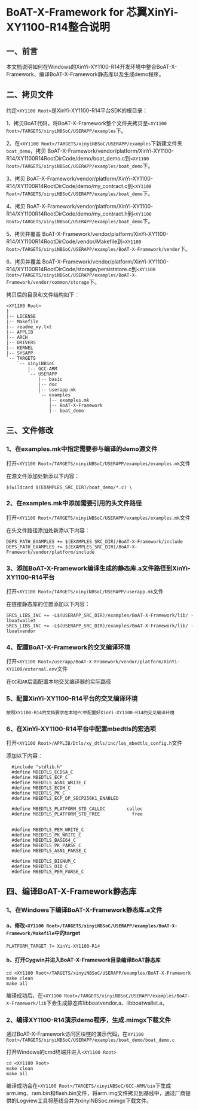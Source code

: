 # BoAT-X-Framework for 芯翼XinYi-XY1100-R14整合说明


## 一、前言

本文档说明如何在Windows的XinYi-XY1100-R14开发环境中整合BoAT-X-Framework、编译BoAT-X-Framework静态库以及生成demo程序。


## 二、拷贝文件

约定`<XY1100 Root>`是XinYi-XY1100-R14平台SDK的根目录：

1、拷贝BoAT代码，将BoAT-X-Framework整个文件夹拷贝至`<XY1100 Root>/TARGETS/xinyiNBSoC/USERAPP/examples`下。

2、在`<XY1100 Root>/TARGETS/xinyiNBSoC/USERAPP/examples`下新建文件夹`boat_demo`，拷贝 BoAT-X-Framework/vendor/platform/XinYi-XY1100-R14/XY1100R14RootDirCode/demo/boat_demo.c到`<XY1100 Root>/TARGETS/xinyiNBSoC/USERAPP/examples/boat_demo`下。

3、拷贝 BoAT-X-Framework/vendor/platform/XinYi-XY1100-R14/XY1100R14RootDirCode/demo/my_contract.c到`<XY1100 Root>/TARGETS/xinyiNBSoC/USERAPP/examples/boat_demo`下。

4、拷贝 BoAT-X-Framework/vendor/platform/XinYi-XY1100-R14/XY1100R14RootDirCode/demo/my_contract.h到`<XY1100 Root>/TARGETS/xinyiNBSoC/USERAPP/examples/boat_demo`下。

5、拷贝并覆盖 BoAT-X-Framework/vendor/platform/XinYi-XY1100-R14/XY1100R14RootDirCode/vendor/Makefile到`<XY1100 Root>/TARGETS/xinyiNBSoC/USERAPP/examples/BoAT-X-Framework/vendor`下。

6、拷贝并覆盖 BoAT-X-Framework/vendor/platform/XinYi-XY1100-R14/XY1100R14RootDirCode/storage/persiststore.c到`<XY1100 Root>/TARGETS/xinyiNBSoC/USERAPP/examples/BoAT-X-Framework/vendor/common/storage`下。


拷贝后的目录和文件结构如下：
```
<XY1100 Root>
|
|-- LICENSE
|-- Makefile
|-- readme_xy.txt
|-- APPLIB
|-- ARCH
|-- DRIVERS
|-- KERNEL
|-- SYSAPP
`-- TARGETS 
    `-- xinyiNBSoC
        |-- GCC-ARM    
        `-- USERAPP
            |-- basic
            |-- doc
            |-- userapp.mk
            `-- examples
                |-- examples.mk
                |-- BoAT-X-Framework
                |-- boat_demo   
```


## 三、文件修改

### 1、在examples.mk中指定需要参与编译的demo源文件

  打开`<XY1100 Root>/TARGETS/xinyiNBSoC/USERAPP/examples/examples.mk`文件
  
  在源文件添加处新添以下内容：
  ```
  $(wildcard $(EXAMPLES_SRC_DIR)/boat_demo/*.c) \
  ```

### 2、在examples.mk中添加需要引用的头文件路径

打开`<XY1100 Root>/TARGETS/xinyiNBSoC/USERAPP/examples/examples.mk`文件

在头文件路径添加处新添以下内容：
```
DEPS_PATH_EXAMPLES += $(EXAMPLES_SRC_DIR)/BoAT-X-Framework/include
DEPS_PATH_EXAMPLES += $(EXAMPLES_SRC_DIR)/BoAT-X-Framework/vendor/platform/include
```

### 3、添加BoAT-X-Framework编译生成的静态库.a文件路径到XinYi-XY1100-R14平台

打开`<XY1100 Root>/TARGETS/xinyiNBSoC/USERAPP/userapp.mk`文件
  
  在链接静态库的位置添加以下内容：
  ```
  SRCS_LIBS_INC += -L$(USERAPP_SRC_DIR)/examples/BoAT-X-Framework/lib/ -lboatwallet
  SRCS_LIBS_INC += -L$(USERAPP_SRC_DIR)/examples/BoAT-X-Framework/lib/ -lboatvendor
  ```

### 4、配置BoAT-X-Framework的交叉编译环境

  打开`<XY1100 Root>/userapp/BoAT-X-Framework/vendor/platform/XinYi-XY1100/external.env`文件
  
  在`CC`和`AR`后面配置本地交叉编译器的实际路径
  
### 5、配置XinYi-XY1100-R14平台的交叉编译环境
  
    按照XY1100-R14的文档要求在本地PC中配置好XinYi-XY1100-R14的交叉编译环境

### 6、在XinYi-XY1100-R14平台中配置mbedtls的宏选项

打开`<XY1100 Root>/APPLIB/Dtls/xy_dtls/inc/los_mbedtls_config.h`文件

添加以下内容：
```
  #include "stdlib.h"
  #define MBEDTLS_ECDSA_C
  #define MBEDTLS_ECP_C
  #define MBEDTLS_ASN1_WRITE_C
  #define MBEDTLS_ECDH_C
  #define MBEDTLS_PK_C
  #define MBEDTLS_ECP_DP_SECP256K1_ENABLED

  #define MBEDTLS_PLATFORM_STD_CALLOC        calloc
  #define MBEDTLS_PLATFORM_STD_FREE            free


  #define MBEDTLS_PEM_WRITE_C
  #define MBEDTLS_PK_WRITE_C
  #define MBEDTLS_BASE64_C
  #define MBEDTLS_PK_PARSE_C
  #define MBEDTLS_ASN1_PARSE_C

  #define MBEDTLS_BIGNUM_C
  #define MBEDTLS_OID_C
  #define MBEDTLS_PEM_PARSE_C
```

## 四、编译BoAT-X-Framework静态库

### 1、在Windows下编译BoAT-X-Framework静态库.a文件
   
   #### a、修改`<XY1100 Root>/TARGETS/xinyiNBSoC/USERAPP/examples/BoAT-X-Framework/Makefile`中的target
   ```
   PLATFORM_TARGET ?= XinYi-XY1100-R14
   ```
   
   #### b、打开Cygwin并进入BoAT-X-Framework目录编译BoAT静态库
   ```
   cd <XY1100 Root>/TARGETS/xinyiNBSoC/USERAPP/examples/BoAT-X-Framework
   make clean
   make all
   ```
   
   编译成功后，在`<XY1100 Root>/TARGETS/xinyiNBSoC/USERAPP/examples/BoAT-X-Framework/lib`下会生成静态库libboatvendor.a、libboatwallet.a。
   

### 2、编译XY1100-R14演示demo程序，生成.mimgx下载文件

   通过BoAT-X-Framework访问区块链的演示代码，在`XY1100 Root>/TARGETS/xinyiNBSoC/USERAPP/examples/boat_demo/boat_demo.c`
   
   打开Windows的cmd终端并进入`<XY1100 Root>`
   ```
   cd <XY1100 Root>
   make clean
   make all
   ```
   编译成功会在`<XY1100 Root>/TARGETS/xinyiNBSoC/GCC-ARM/bin`下生成arm.img、ram.bin和flash.bin文件，将arm.img文件拷贝到基线中，通过厂商提供的Logview工具将基线合并为xinyiNBSoc.mimgx下载文件。
